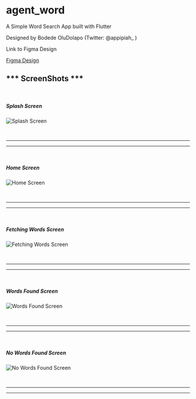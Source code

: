 # agent_word

A Simple Word Search App built with Flutter

Designed by Bodede OluDolapo (Twitter: @appipiah_ )

Link to Figma Design

[Figma Design](https://www.figma.com/file/KBIfNYPCx0uJFoGxTOeM11/AgentWord?node-id=0%3A1)


<h2> *** ScreenShots *** </h2>
<br>
<h5> Splash Screen </h5>

![Splash Screen](/screenshots/Splash_Screen.png)

<br><hr><hr><br>
<h5> Home Screen </h5>

![Home Screen](/screenshots/Home_Screen.png)

<br><hr><hr><br>
<h5> Fetching Words Screen </h5>

![Fetching Words Screen](/screenshots/Fetching_Words_Screen.png)

<br><hr><hr><br>
<h5> Words Found Screen </h5>

![Words Found Screen](/screenshots/Words_Found_Screen.png)

<br><hr><hr><br>
<h5> No Words Found Screen </h5>

![No Words Found Screen](/screenshots/No_Words_Found_Screen.png)

<br><hr><hr><br>


